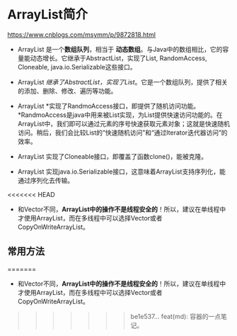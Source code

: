 # **ArrayList简介**

https://www.cnblogs.com/msymm/p/9872818.html

-   ArrayList 是一个**数组队列**，相当于 **动态数组**。与Java中的数组相比，它的容量能动态增长。它继承于AbstractList，实现了List, RandomAccess, Cloneable, java.io.Serializable这些接口。
-   ArrayList *继承了AbstractList，实现了List*。它是一个数组队列，提供了相关的添加、删除、修改、遍历等功能。  


-   ArrayList *实现了RandmoAccess接口，即提供了随机访问功能。*RandmoAccess是java中用来被List实现，为List提供快速访问功能的。在ArrayList中，我们即可以通过元素的序号快速获取元素对象；这就是快速随机访问。稍后，我们会比较List的“快速随机访问”和“通过Iterator迭代器访问”的效率。
-   ArrayList 实现了Cloneable接口，即覆盖了函数clone()，能被克隆。
-   ArrayList 实现java.io.Serializable接口，这意味着ArrayList支持序列化，能通过序列化去传输。



<<<<<<< HEAD
-   和Vector不同，**ArrayList中的操作不是线程安全的**！所以，建议在单线程中才使用ArrayList，而在多线程中可以选择Vector或者CopyOnWriteArrayList。





## 常用方法

=======
-   和Vector不同，**ArrayList中的操作不是线程安全的**！所以，建议在单线程中才使用ArrayList，而在多线程中可以选择Vector或者CopyOnWriteArrayList。
>>>>>>> be1e537... feat(md): 容器的一点笔记。
